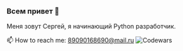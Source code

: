 ### Всем привет 👋
Меня зовут Сергей, я начинающий Python разработчик. 




📫  How to reach me: <a href='mailto:89090168690@mail.ru'>89090168690@mail.ru</a>
![Codewars](https://www.codewars.com/users/BotalovSerg/badges/micro)



<!--
**BotalovSerg/BotalovSerg** is a ✨ _special_ ✨ repository because its `README.md` (this file) appears on your GitHub profile.

Here are some ideas to get you started:

- 🔭 I’m currently working on ...
- 🌱 I’m currently learning ...
- 👯 I’m looking to collaborate on ...
- 🤔 I’m looking for help with ...
- 💬 Ask me about ...
- 📫 How to reach me: ...
- 😄 Pronouns: ...
- ⚡ Fun fact: ...
-->
